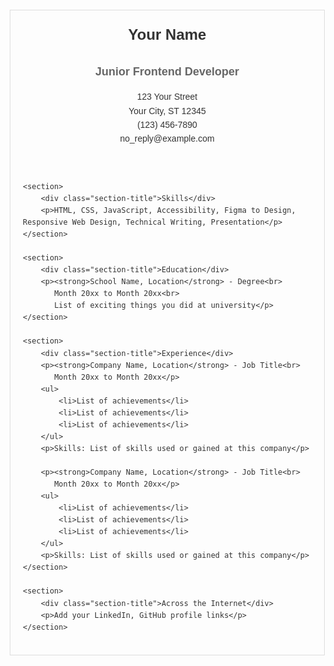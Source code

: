 <!DOCTYPE html>
<html lang="en">
<head>
    <meta charset="UTF-8">
    <meta name="viewport" content="width=device-width, initial-scale=1.0">
    <title>Your Name - Single Page CV</title>
    <meta name="description" content="A simple, structured single-page CV to showcase your career history">
    <meta property="og:title" content="Your Name - Single Page CV">
    <meta property="og:description" content="A simple, structured single-page CV to showcase your career history">
    <link rel="icon" href="favicon.ico">
    <style>
        body {
            font-family: Arial, sans-serif;
            line-height: 1.6;
            margin: 20px;
            color: #333;
        }
        .container {
            max-width: 600px;
            margin: 0 auto;
            border: 1px solid #ddd;
            padding: 20px;
        }
        h1 {
            font-size: 24px;
            margin: 0;
        }
        h2 {
            color: #666;
            font-size: 18px;
        }
        .section-title {
            font-weight: bold;
            margin-top: 20px;
            border-bottom: 1px solid #ddd;
            padding-bottom: 5px;
        }
        ul {
            padding-left: 20px;
        }
    </style>
</head>
<body>

<div class="container">
    <header>
        <h1>Your Name</h1>
        <h2>Junior Frontend Developer</h2>
        <p>123 Your Street<br>
           Your City, ST 12345<br>
           (123) 456-7890<br>
           no_reply@example.com</p>
    </header>

    <section>
        <div class="section-title">Skills</div>
        <p>HTML, CSS, JavaScript, Accessibility, Figma to Design, Responsive Web Design, Technical Writing, Presentation</p>
    </section>

    <section>
        <div class="section-title">Education</div>
        <p><strong>School Name, Location</strong> - Degree<br>
           Month 20xx to Month 20xx<br>
           List of exciting things you did at university</p>
    </section>

    <section>
        <div class="section-title">Experience</div>
        <p><strong>Company Name, Location</strong> - Job Title<br>
           Month 20xx to Month 20xx</p>
        <ul>
            <li>List of achievements</li>
            <li>List of achievements</li>
            <li>List of achievements</li>
        </ul>
        <p>Skills: List of skills used or gained at this company</p>

        <p><strong>Company Name, Location</strong> - Job Title<br>
           Month 20xx to Month 20xx</p>
        <ul>
            <li>List of achievements</li>
            <li>List of achievements</li>
            <li>List of achievements</li>
        </ul>
        <p>Skills: List of skills used or gained at this company</p>
    </section>

    <section>
        <div class="section-title">Across the Internet</div>
        <p>Add your LinkedIn, GitHub profile links</p>
    </section>
</div>

</body>
</html>

